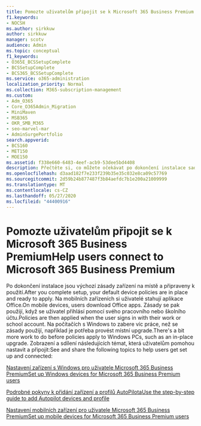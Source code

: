 ```yaml
---
title: Pomozte uživatelům připojit se k Microsoft 365 Business Premium
f1.keywords:
- NOCSH
ms.author: sirkkuw
author: sirkkuw
manager: scotv
audience: Admin
ms.topic: conceptual
f1_keywords:
- O365E_BCSSetupComplete
- BCSSetupComplete
- BCS365_BCSSetupComplete
ms.service: o365-administration
localization_priority: Normal
ms.collection: M365-subscription-management
ms.custom:
- Adm_O365
- Core_O365Admin_Migration
- MiniMaven
- MSB365
- OKR_SMB_M365
- seo-marvel-mar
- AdminSurgePortfolio
search.appverid:
- BCS160
- MET150
- MOE150
ms.assetid: f338e660-6483-4eef-acb9-53dee5bd4408
description: Přečtěte si, co můžete očekávat po dokončení instalace sady Business Cloud Suite a po zavedení výchozích zásad zařízení, které jsou připraveny k použití.
ms.openlocfilehash: d3aad182f7e233f239b35e35c032e8ca09c57769
ms.sourcegitcommit: 2d59b24b877487f3b84aefdc7b1e200a21009999
ms.translationtype: MT
ms.contentlocale: cs-CZ
ms.lasthandoff: 05/27/2020
ms.locfileid: "44400916"
---
```

# <a name="help-users-connect-to-microsoft-365-business-premium"></a><span data-ttu-id="052ce-103">Pomozte uživatelům připojit se k Microsoft 365 Business Premium</span><span class="sxs-lookup"><span data-stu-id="052ce-103">Help users connect to Microsoft 365 Business Premium</span></span>

<span data-ttu-id="052ce-104">Po dokončení instalace jsou výchozí zásady zařízení na místě a připraveny k použití.</span><span class="sxs-lookup"><span data-stu-id="052ce-104">After you complete setup, your default device policies are in place and ready to apply.</span></span> <span data-ttu-id="052ce-105">Na mobilních zařízeních si uživatelé stahují aplikace Office.</span><span class="sxs-lookup"><span data-stu-id="052ce-105">On mobile devices, users download Office apps.</span></span> <span data-ttu-id="052ce-106">Zásady se pak použijí, když se uživatel přihlásí pomocí svého pracovního nebo školního účtu.</span><span class="sxs-lookup"><span data-stu-id="052ce-106">Policies are then applied when the user signs in with their work or school account.</span></span> <span data-ttu-id="052ce-107">Na počítačích s Windows to zabere víc práce, než se zásady použijí, například je potřeba provést místní upgrade.</span><span class="sxs-lookup"><span data-stu-id="052ce-107">There's a bit more work to do before policies apply to Windows PCs, such as an in-place upgrade.</span></span> <span data-ttu-id="052ce-108">Zobrazení a sdílení následujících témat, která uživatelům pomohou nastavit a připojit:</span><span class="sxs-lookup"><span data-stu-id="052ce-108">See and share the following topics to help users get set up and connected:</span></span>
  
[<span data-ttu-id="052ce-109">Nastavení zařízení s Windows pro uživatele Microsoft 365 Business Premium</span><span class="sxs-lookup"><span data-stu-id="052ce-109">Set up Windows devices for Microsoft 365 Business Premium users</span></span>](set-up-windows-devices.md)
  
[<span data-ttu-id="052ce-110">Podrobné pokyny k přidání zařízení a profilů AutoPilota</span><span class="sxs-lookup"><span data-stu-id="052ce-110">Use the step-by-step guide to add Autopilot devices and profile</span></span>](add-autopilot-devices-and-profile.md)
  
[<span data-ttu-id="052ce-111">Nastavení mobilních zařízení pro uživatele Microsoft 365 Business Premium</span><span class="sxs-lookup"><span data-stu-id="052ce-111">Set up mobile devices for Microsoft 365 Business Premium users</span></span>](set-up-mobile-devices.md)
  

